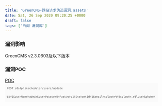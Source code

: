 ```yaml
---
title: 'GreenCMS-跨站请求伪造漏洞.assets'
date: Sat, 26 Sep 2020 09:20:25 +0000
draft: false
tags: ['白阁-漏洞库']
---
```


### 漏洞影响

GreenCMS v2.3.0603及以下版本

### 漏洞POC

[POC](./GreenCMS-跨站请求伪造漏洞.assets/POC.txt) [![](./GreenCMS-跨站请求伪造漏洞.assets/wp_editor_md_bc96ed3f8e49d239fff0ab7b276f572a.jpg)](./GreenCMS-跨站请求伪造漏洞.assets/wp_editor_md_bc96ed3f8e49d239fff0ab7b276f572a.jpg)